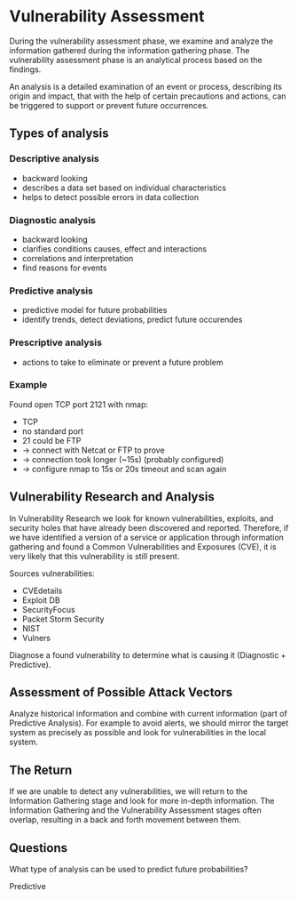 # Vulnerability Assessment
During the vulnerability assessment phase, we examine and analyze the information gathered during the information gathering phase. The vulnerability assessment phase is an analytical process based on the findings.

An analysis is a detailed examination of an event or process, describing its origin and impact, that with the help of certain precautions and actions, can be triggered to support or prevent future occurrences.

## Types of analysis
### Descriptive analysis
* backward looking
* describes a data set based on individual characteristics
* helps to detect possible errors in data collection

### Diagnostic analysis
* backward looking
* clarifies conditions causes, effect and interactions
* correlations and interpretation
* find reasons for events

### Predictive analysis
* predictive model for future probabilities
* identify trends, detect deviations, predict future occurendes

### Prescriptive analysis
* actions to take to eliminate or prevent a future problem

### Example
Found open TCP port 2121 with nmap:
* TCP
* no standard port
* 21 could be FTP
* -> connect with Netcat or FTP to prove
* -> connection took longer (~15s) (probably configured)
* -> configure nmap to 15s or 20s timeout and scan again

## Vulnerability Research and Analysis
In Vulnerability Research we look for known vulnerabilities, exploits, and security holes that have already been discovered and reported. Therefore, if we have identified a version of a service or application through information gathering and found a Common Vulnerabilities and Exposures (CVE), it is very likely that this vulnerability is still present.

Sources vulnerabilities:
* CVEdetails
* Exploit DB
* SecurityFocus
* Packet Storm Security
* NIST
* Vulners

Diagnose a found vulnerability to determine what is causing it (Diagnostic + Predictive).

## Assessment of Possible Attack Vectors
Analyze historical information and combine with current information (part of Predictive Analysis). For example to avoid alerts, we should mirror the target system as precisely as possible and look for vulnerabilities in the local system.

## The Return
If we are unable to detect any vulnerabilities, we will return to the Information Gathering stage and look for more in-depth information. The Information Gathering and the Vulnerability Assessment stages often overlap, resulting in a back and forth movement between them.

## Questions
What type of analysis can be used to predict future probabilities?

Predictive
